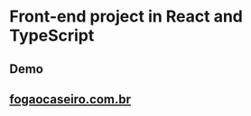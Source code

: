 # Front-end project in React and TypeScript

## Demo
## [fogaocaseiro.com.br](https://fogaocaseiro.com.br)